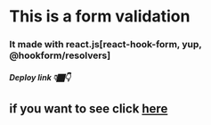 # This is a form validation

### It made with react.js[react-hook-form, yup, @hookform/resolvers]

##### Deploy link 👇🏿👇

## if you want to see click [here](https://mr-mohammadi-sab.github.io/form-validation/)